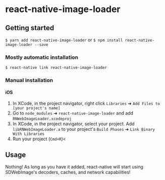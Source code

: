# react-native-image-loader

## Getting started

`$ yarn add react-native-image-loader`
or
`$ npm install react-native-image-loader --save`

### Mostly automatic installation

`$ react-native link react-native-image-loader`

### Manual installation

#### iOS

1. In XCode, in the project navigator, right click `Libraries` ➜ `Add Files to [your project's name]`
2. Go to `node_modules` ➜ `react-native-image-loader` and add `RNWebImageLoader.xcodeproj`
3. In XCode, in the project navigator, select your project. Add `libRNWebImageLoader.a` to your project's `Build Phases` ➜ `Link Binary With Libraries`
4. Run your project (`Cmd+R`)<

## Usage

Nothing! As long as you have it added, react-native will start using SDWebImage's decoders, caches, and network capabilities!
